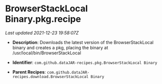 # BrowserStackLocal Binary.pkg.recipe

_Last updated 2021-12-23 19:58:07Z_

- **Description**: Downloads the latest version of the BrowserStackLocal binary and creates a pkg, placing the binary at /usr/local/bin/BrowserStackLocal

- **Identifier**: `com.github.dataJAR-recipes.pkg.BrowserStackLocal Binary`

- **Parent Recipes**: `com.github.dataJAR-recipes.download.BrowserStackLocal Binary`